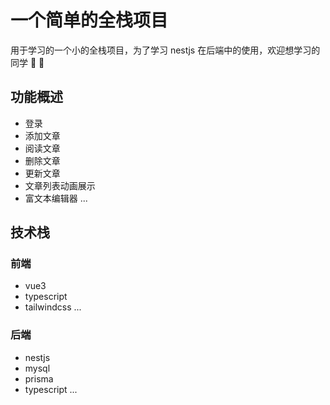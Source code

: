 # 一个简单的全栈项目

用于学习的一个小的全栈项目，为了学习 nestjs 在后端中的使用，欢迎想学习的同学 👏 🏻

## 功能概述

- 登录
- 添加文章
- 阅读文章
- 删除文章
- 更新文章
- 文章列表动画展示
- 富文本编辑器
  ...

## 技术栈

### 前端

- vue3
- typescript
- tailwindcss
  ...

### 后端

- nestjs
- mysql
- prisma
- typescript
  ...
